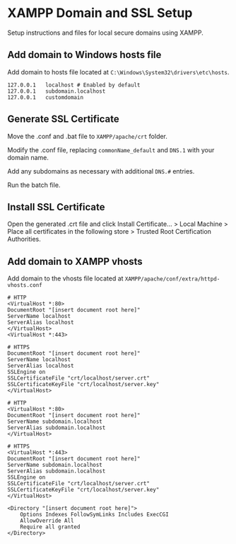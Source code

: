 # XAMPP Domain and SSL Setup
Setup instructions and files for local secure domains using XAMPP.

## Add domain to Windows hosts file
Add domain to hosts file located at `C:\Windows\System32\drivers\etc\hosts`.

```
127.0.0.1 	localhost # Enabled by default
127.0.0.1 	subdomain.localhost
127.0.0.1 	customdomain
```

## Generate SSL Certificate
Move the .conf and .bat file to `XAMPP/apache/crt` folder.

Modify the .conf file, replacing `commonName_default` and `DNS.1` with your domain name.

Add any subdomains as necessary with additional `DNS.#` entries.

Run the batch file.

## Install SSL Certificate
Open the generated .crt file and click Install Certificate... > Local Machine > Place all certificates in the following store > Trusted Root Certification Authorities.

## Add domain to XAMPP vhosts
Add domain to the vhosts file located at `XAMPP/apache/conf/extra/httpd-vhosts.conf`

```
# HTTP
<VirtualHost *:80>
DocumentRoot "[insert document root here]"
ServerName localhost
ServerAlias localhost
</VirtualHost>
<VirtualHost *:443>

# HTTPS
DocumentRoot "[insert document root here]"
ServerName localhost
ServerAlias localhost
SSLEngine on
SSLCertificateFile "crt/localhost/server.crt"
SSLCertificateKeyFile "crt/localhost/server.key"
</VirtualHost>

# HTTP
<VirtualHost *:80>
DocumentRoot "[insert document root here]"
ServerName subdomain.localhost
ServerAlias subdomain.localhost
</VirtualHost>

# HTTPS
<VirtualHost *:443>
DocumentRoot "[insert document root here]"
ServerName subdomain.localhost
ServerAlias subdomain.localhost
SSLEngine on
SSLCertificateFile "crt/localhost/server.crt"
SSLCertificateKeyFile "crt/localhost/server.key"
</VirtualHost>

<Directory "[insert document root here]">
    Options Indexes FollowSymLinks Includes ExecCGI
    AllowOverride All
    Require all granted
</Directory>
```